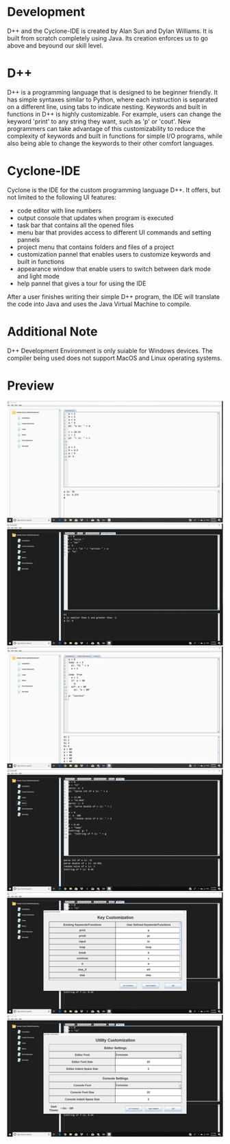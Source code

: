 # Development
D++ and the Cyclone-IDE is created by Alan Sun and Dylan Williams. It is built from scratch completely using Java. Its creation enforces us to go above and beyound our skill level. 

# D++
D++ is a programming language that is designed to be beginner friendly. It has simple syntaxes similar to Python, where each instruction is separated on a different line, using tabs to indicate nesting. Keywords and built in functions in D++ is highly customizable. For example, users can change the keyword 'print' to any string they want, such as 'p' or 'cout'. New programmers can take advantage of this customizability to reduce the complexity of keywords and built in functions for simple I/O programs, while also being able to change the keywords to their other comfort languages. 

# Cyclone-IDE
Cyclone is the IDE for the custom programming language D++. It offers, but not limited to the following UI features: 
* code editor with line numbers
* output console that updates when program is executed
* task bar that contains all the opened files
* menu bar that provides access to different UI commands and setting pannels
* project menu that contains folders and files of a project
* customization pannel that enables users to customize keywords and built in functions
* appearance window that enable users to switch between dark mode and light mode
* help pannel that gives a tour for using the IDE

After a user finishes writing their simple D++ program, the IDE will translate the code into Java and uses the Java Virtual Machine to compile.

# Additional Note
D++ Development Environment is only suiable for Windows devices. The compiler being used does not support MacOS and Linux operating systems. 

# Preview
![](CycloneIDE/images/trailer/image1.JPG)
![](CycloneIDE/images/trailer/image2.JPG)
![](CycloneIDE/images/trailer/image3.JPG)
![](CycloneIDE/images/trailer/image4.JPG)
![](CycloneIDE/images/trailer/image5.JPG)
![](CycloneIDE/images/trailer/image6.JPG)
